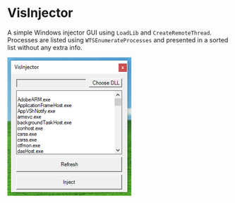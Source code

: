 # VisInjector
A simple Windows injector GUI using `LoadLib` and `CreateRemoteThread`.
Processes are listed using `WTSEnumerateProcesses` and presented in a sorted list without any extra info.

![Screenshot](images/screenshot.png?raw=true "GUI")
